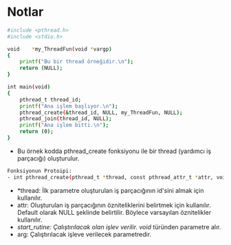 # Notlar

```sh
#include <pthread.h>
#include <stdio.h>

void	*my_ThreadFun(void *vargp)
{
	printf("Bu bir thread örneğidir.\n");
	return (NULL);
}

int	main(void)
{
	pthread_t thread_id;
	printf("Ana işlem başlıyor.\n");
	pthread_create(&thread_id, NULL, my_ThreadFun, NULL);
	pthread_join(thread_id, NULL);
	printf("Ana işlem bitti.\n");
	return (0);
}
```
- Bu örnek kodda pthread_create fonksiyonu ile bir thread (yardımcı iş parçacığı) oluşturulur.
```sh
Fonksiyonun Protoipi:
- int pthread_create(pthread_t *thread, const pthread_attr_t *attr, void *(*start_routine) (void *), void *arg);
```
- *thread: İlk parametre oluşturulan iş parçacığının id'sini almak için kullanılır.
- attr: Oluşturulan iş parçacığının özniteliklerini belirtmek için kullanılır. Default olarak NULL şeklinde belirtilir. Böylece varsayılan öznitelikler kullanılır.
- *start_rutine: Çalıştırılacak olan işlev verilir. void* türünden parametre alır.
- arg: Çalıştırılacak işleve verilecek parametredir.
